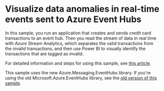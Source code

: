 
# Visualize data anomalies in real-time events sent to Azure Event Hubs
In this sample, you run an application that creates and sends credit card transactions to an event hub. Then you read the stream of data in real time with Azure Stream Analytics, which separates the valid transactions from the invalid transactions, and then use Power BI to visually identify the transactions that are tagged as invalid.

For detailed information and steps for using this sample, see [this article](https://docs.microsoft.com/azure/event-hubs/event-hubs-tutorial-visualize-anomalies). 

This sample uses the new Azure.Messaging.EventHubs library. If you're using the old Microsoft.Azure.EventHubs library, see the [old version of this sample](../../Microsoft.Azure.EventHubs/AnomalyDetector). 

